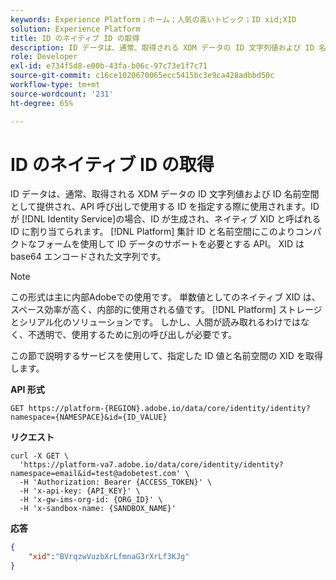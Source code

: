 ```yaml
---
keywords: Experience Platform；ホーム；人気の高いトピック；ID xid;XID
solution: Experience Platform
title: ID のネイティブ ID の取得
description: ID データは、通常、取得される XDM データの ID 文字列値および ID 名前空間として提供され、API 呼び出しで使用する ID を指定する際に使用されます。ID が ID サービスで保持されると、ID が生成され、ネイティブ XID と呼ばれる ID に割り当てられます。集約された ID と名前空間にこのよりコンパクトなフォームを使用して ID データのサポートを必要とする Platform API。XID は base64 エンコードされた文字列です。
role: Developer
exl-id: e734f5d8-e00b-43fa-b06c-97c73e1f7c71
source-git-commit: c16ce1020670065ecc5415bc3e9ca428adbbd50c
workflow-type: tm+mt
source-wordcount: '231'
ht-degree: 65%

---
```


# ID のネイティブ ID の取得

ID データは、通常、取得される XDM データの ID 文字列値および ID 名前空間として提供され、API 呼び出しで使用する ID を指定する際に使用されます。ID が [!DNL Identity Service]の場合、ID が生成され、ネイティブ XID と呼ばれる ID に割り当てられます。 [!DNL Platform] 集計 ID と名前空間にこのよりコンパクトなフォームを使用して ID データのサポートを必要とする API。 XID は base64 エンコードされた文字列です。

>[!NOTE]
>
>この形式は主に内部Adobeでの使用です。 単数値としてのネイティブ XID は、スペース効率が高く、内部的に使用される値です。 [!DNL Platform] ストレージとシリアル化のソリューションです。 しかし、人間が読み取れるわけではなく、不透明で、使用するために別の呼び出しが必要です。

この節で説明するサービスを使用して、指定した ID 値と名前空間の XID を取得します。

**API 形式**

```http
GET https://platform-{REGION}.adobe.io/data/core/identity/identity?namespace={NAMESPACE}&id={ID_VALUE}
```

**リクエスト**

```shell
curl -X GET \
  'https://platform-va7.adobe.io/data/core/identity/identity?namespace=email&id=test@adobetest.com' \
  -H 'Authorization: Bearer {ACCESS_TOKEN}' \
  -H 'x-api-key: {API_KEY}' \
  -H 'x-gw-ims-org-id: {ORG_ID}' \
  -H 'x-sandbox-name: {SANDBOX_NAME}'
```

**応答** 

```json
{
    "xid":"BVrqzwVuzbXrLfmnaG3rXrLf3KJg"
}
```
